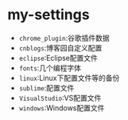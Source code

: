 # my-settings

- `chrome_plugin`:谷歌插件数据
- `cnblogs`:博客园自定义配置
- `eclipse`:Eclipse配置文件
- `fonts`:几个编程字体
- `linux`:Linux下配置文件等的备份
- `sublime`:配置文件
- `VisualStudio`:VS配置文件
- `windows`:Windows配置文件

